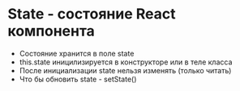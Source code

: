 # State - состояние React компонента

- Состояние хранится в поле state
- this.state иницилизируется в конструкторе или в теле класса
- После инициализации state нельзя изменять (только читать)
- Что бы обновить state - setState()
